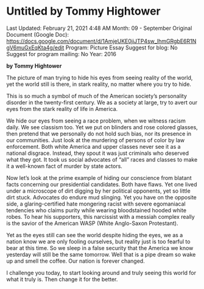 # Untitled by Tommy Hightower

Last Updated: February 21, 2021 4:48 AM
Month: 09 - September
Original Document (Google Doc): https://docs.google.com/document/d/1AmjeUKE0jiJTP4sw_lhmGRgbE6R1NgV6muGxEqKta4g/edit
Program: Picture Essay
Suggest for blog: No
Suggest for program mailing: No
Year: 2016

**by Tommy Hightower**

The picture of man trying to hide his eyes from seeing reality of the world, yet the world still is there, in stark reality, no matter where you try to hide.

This is so much a symbol of much of the American society’s personality disorder in the twenty-first century. We as a society at large, try to avert our eyes from the stark reality of life in America.

We hide our eyes from seeing a race problem, when we witness racism daily. We see classism too. Yet we put on blinders and rose colored glasses, then pretend that we personally do not hold such bias, nor its presence in our communities. Just look at the murdering of persons of color by law enforcement. Both white America and upper classes never see it as a national disgrace. Instead, they spout it was just criminals who deserved what they got. It took us social advocates of “all” races and classes to make it a well-known fact of murder by state actors.

Now let’s look at the prime example of hiding our conscience from blatant facts concerning our presidential candidates. Both have flaws. Yet one lived under a microscope of dirt digging by her political opponents, yet so little dirt stuck. Advocates do endure mud slinging. Yet you have on the opposite side, a glaring-certified hate mongering racist with severe egomaniacal tendencies who claims purity while wearing bloodstained hooded white robes. To hear his supporters, this narcissist with a messiah complex really is the savior of the American WASP (White Anglo-Saxon Protestant).

Yet as the eyes still can see the world despite hiding the eyes, we as a nation know we are only fooling ourselves, but reality just is too fearful to bear at this time. So we sleep in a false security that the America we know yesterday will still be the same tomorrow. Well that is a pipe dream so wake up and smell the coffee. Our nation is forever changed.

I challenge you today, to start looking around and truly seeing this world for what it truly is. Then change it for the better.